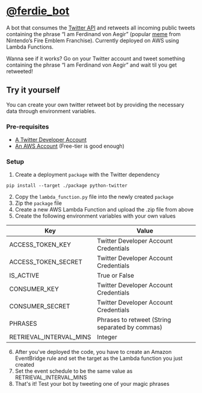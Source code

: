 # [@ferdie_bot](https://twitter.com/ferdie_bot)
A bot that consumes the [Twitter API](https://github.com/bear/python-twitter) and retweets all incoming public tweets containing the phrase “I am Ferdinand von Aegir” (popular [meme](https://knowyourmeme.com/memes/i-am-ferdinand-von-aegir) from Nintendo’s Fire Emblem Franchise).
Currently deployed on AWS using Lambda Functions. 

Wanna see if it works? Go on your Twitter account and tweet something containing the phrase “I am Ferdinand von Aegir” and wait til you get retweeted!

## Try it yourself
You can create your own twitter retweet bot by providing the necessary data through environment variables.
### Pre-requisites
- [A Twitter Developer Account](https://developer.twitter.com/en)
- [An AWS Account](https://aws.amazon.com/) (Free-tier is good enough)
### Setup
1. Create a deployment `package` with the Twitter dependency
```    
pip install --target ./package python-twitter
```

2. Copy the `lambda_function.py` file into the newly created `package`
3. Zip the `package` file
4. Create a new AWS Lambda Function and upload the .zip file from above
5. Create the following environment variables with your own values

| Key                     | Value                                             |
|-------------------------|---------------------------------------------------|
| ACCESS_TOKEN_KEY        | Twitter Developer Account Credentials           |
| ACCESS_TOKEN_SECRET     | Twitter Developer Account Credentials           |
| IS_ACTIVE               | True or False                                   |
| CONSUMER_KEY            | Twitter Developer Account Credentials           |
| CONSUMER_SECRET         | Twitter Developer Account Credentials           |
| PHRASES                 | Phrases to retweet (String separated by commas) |
| RETRIEVAL_INTERVAL_MINS | Integer                                         |

6. After you've deployed the code, you have to create an Amazon EventBridge rule and set the target as the Lambda function you just created
7. Set the event schedule to be the same value as RETRIEVAL_INTERVAL_MINS
8. That's it! Test your bot by tweeting one of your magic phrases
